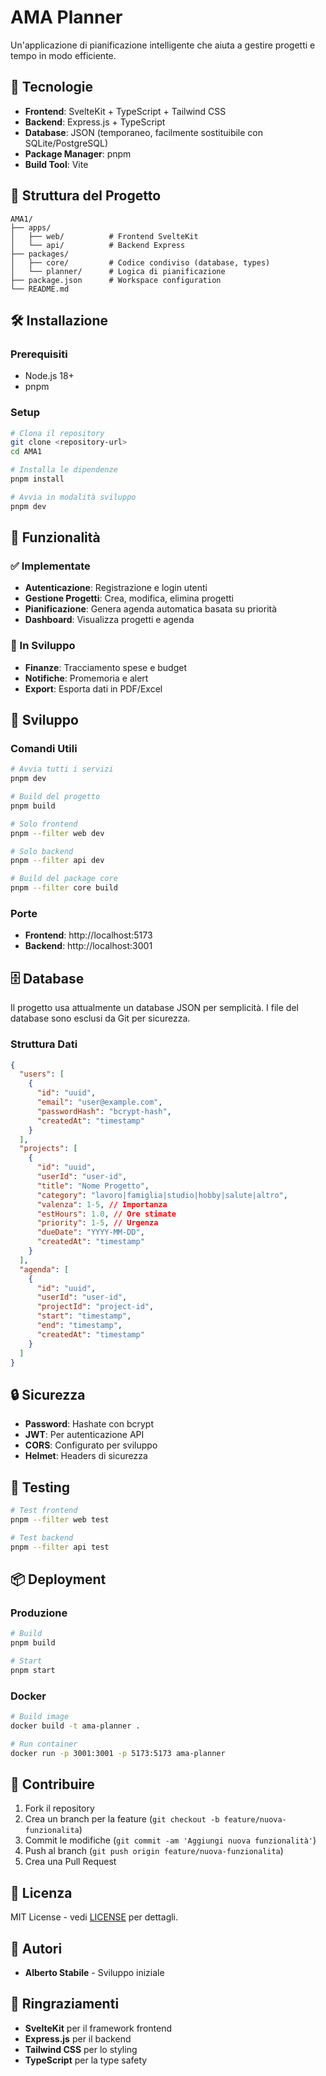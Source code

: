# AMA Planner

Un'applicazione di pianificazione intelligente che aiuta a gestire progetti e tempo in modo efficiente.

## 🚀 Tecnologie

- **Frontend**: SvelteKit + TypeScript + Tailwind CSS
- **Backend**: Express.js + TypeScript
- **Database**: JSON (temporaneo, facilmente sostituibile con SQLite/PostgreSQL)
- **Package Manager**: pnpm
- **Build Tool**: Vite

## 📁 Struttura del Progetto

```
AMA1/
├── apps/
│   ├── web/          # Frontend SvelteKit
│   └── api/          # Backend Express
├── packages/
│   ├── core/         # Codice condiviso (database, types)
│   └── planner/      # Logica di pianificazione
├── package.json      # Workspace configuration
└── README.md
```

## 🛠️ Installazione

### Prerequisiti
- Node.js 18+
- pnpm

### Setup
```bash
# Clona il repository
git clone <repository-url>
cd AMA1

# Installa le dipendenze
pnpm install

# Avvia in modalità sviluppo
pnpm dev
```

## 🎯 Funzionalità

### ✅ Implementate
- **Autenticazione**: Registrazione e login utenti
- **Gestione Progetti**: Crea, modifica, elimina progetti
- **Pianificazione**: Genera agenda automatica basata su priorità
- **Dashboard**: Visualizza progetti e agenda

### 🚧 In Sviluppo
- **Finanze**: Tracciamento spese e budget
- **Notifiche**: Promemoria e alert
- **Export**: Esporta dati in PDF/Excel

## 🔧 Sviluppo

### Comandi Utili
```bash
# Avvia tutti i servizi
pnpm dev

# Build del progetto
pnpm build

# Solo frontend
pnpm --filter web dev

# Solo backend
pnpm --filter api dev

# Build del package core
pnpm --filter core build
```

### Porte
- **Frontend**: http://localhost:5173
- **Backend**: http://localhost:3001

## 🗄️ Database

Il progetto usa attualmente un database JSON per semplicità. I file del database sono esclusi da Git per sicurezza.

### Struttura Dati
```json
{
  "users": [
    {
      "id": "uuid",
      "email": "user@example.com",
      "passwordHash": "bcrypt-hash",
      "createdAt": "timestamp"
    }
  ],
  "projects": [
    {
      "id": "uuid",
      "userId": "user-id",
      "title": "Nome Progetto",
      "category": "lavoro|famiglia|studio|hobby|salute|altro",
      "valenza": 1-5, // Importanza
      "estHours": 1.0, // Ore stimate
      "priority": 1-5, // Urgenza
      "dueDate": "YYYY-MM-DD",
      "createdAt": "timestamp"
    }
  ],
  "agenda": [
    {
      "id": "uuid",
      "userId": "user-id",
      "projectId": "project-id",
      "start": "timestamp",
      "end": "timestamp",
      "createdAt": "timestamp"
    }
  ]
}
```

## 🔒 Sicurezza

- **Password**: Hashate con bcrypt
- **JWT**: Per autenticazione API
- **CORS**: Configurato per sviluppo
- **Helmet**: Headers di sicurezza

## 🧪 Testing

```bash
# Test frontend
pnpm --filter web test

# Test backend
pnpm --filter api test
```

## 📦 Deployment

### Produzione
```bash
# Build
pnpm build

# Start
pnpm start
```

### Docker
```bash
# Build image
docker build -t ama-planner .

# Run container
docker run -p 3001:3001 -p 5173:5173 ama-planner
```

## 🤝 Contribuire

1. Fork il repository
2. Crea un branch per la feature (`git checkout -b feature/nuova-funzionalita`)
3. Commit le modifiche (`git commit -am 'Aggiungi nuova funzionalità'`)
4. Push al branch (`git push origin feature/nuova-funzionalita`)
5. Crea una Pull Request

## 📝 Licenza

MIT License - vedi [LICENSE](LICENSE) per dettagli.

## 👥 Autori

- **Alberto Stabile** - Sviluppo iniziale

## 🙏 Ringraziamenti

- **SvelteKit** per il framework frontend
- **Express.js** per il backend
- **Tailwind CSS** per lo styling
- **TypeScript** per la type safety 